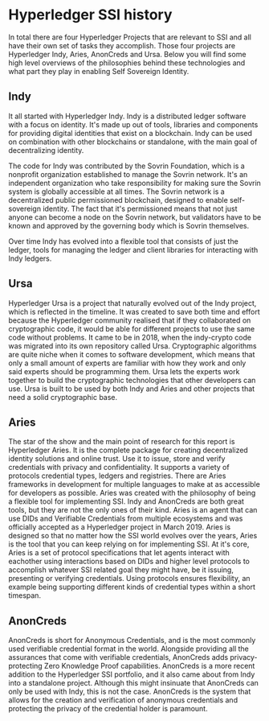 # Hyperledger SSI history
In total there are four Hyperledger Projects that are relevant to SSI and all have their own set of tasks they accomplish.
Those four projects are Hyperledger Indy, Aries, AnonCreds and Ursa. Below you will find some high level overviews of the 
philosophies behind these technologies and what part they play in enabling Self Sovereign Identity.

## Indy
It all started with Hyperledger Indy. Indy is a distributed ledger software with a focus on identity. It's made up out of tools,
libraries and components for providing digital identities that exist on a blockchain. Indy can be used on combination with other
blockchains or standalone, with the main goal of decentralizing identity.

The code for Indy was contributed by the Sovrin Foundation, which is a nonprofit organization established to manage 
the Sovrin network. It's an independent organization who take responsibility for making sure the Sovrin system is globally
accessible at all times. The Sovrin network is a decentralized public permissioned blockchain, designed to enable self-sovereign
identity. The fact that it's permissioned means that not just anyone can become a node on the Sovrin network, but validators have
to be known and approved by the governing body which is Sovrin themselves.

Over time Indy has evolved into a flexible tool that consists of just the ledger, tools for managing the ledger and client libraries
for interacting with Indy ledgers.

## Ursa
Hyperledger Ursa is a project that naturally evolved out of the Indy project, which is reflected in the timeline. It was created
to save both time and effort because the Hyperledger community realised that if they collaborated on cryptographic code, it would 
be able for different projects to use the same code without problems. 
It came to be in 2018, when the indy-crypto code was migrated into its own repository called Ursa. Cryptographic algorithms are 
quite niche when it comes to software development, which means that only a small amount of experts are familiar with how they work
and only said experts should be programming them. Ursa lets the experts work together to build the cryptographic technologies 
that other developers can use. Ursa is built to be used by both Indy and Aries and other projects that need a solid cryptographic base.

## Aries
The star of the show and the main point of research for this report is Hyperledger Aries. It is the complete package for creating
decentralized identity solutions and online trust. Use it to issue, store and verify credentials with privacy and confidentiality. 
It supports a variety of protocols credential types, ledgers and registries. There are Aries frameworks in development for multiple 
languages to make at as accessible for developers as possible.
Aries was created with the philosophy of being a flexible tool for implementing SSI. Indy and AnonCreds are both great tools, but they
are not the only ones of their kind. Aries is an agent that can use DIDs and Verifiable Credentials from multiple ecosystems and was 
officially accepted as a Hyperledger project in March 2019.
Aries is designed so that no matter how the SSI world evolves over the years, Aries is the tool that you can keep relying on 
for implementing SSI. At it's core, Aries is a set of protocol specifications that let agents interact with eachother using interactions
based on DIDs and higher level protocols to accomplish whatever SSI related goal they might have, be it issuing, presenting or verifying 
credentials. Using protocols ensures flexibility, an example being supporting different kinds of credential types within a short timespan.

## AnonCreds
AnonCreds is short for Anonymous Credentials, and is the most commonly used verifiable credential format in the world. Alongside
providing all the assurances that come with verifiable credentials, AnonCreds adds privacy-protecting Zero Knowledge Proof capabilities.
AnonCreds is a more recent addition to the Hyperledger SSI portfolio, and it also came about from Indy into a standalone project. Although
this might insinuate that AnonCreds can only be used with Indy, this is not the case. AnonCreds is the system that allows for the creation
and verification of anonymous credentials and protecting the privacy of the credential holder is paramount.